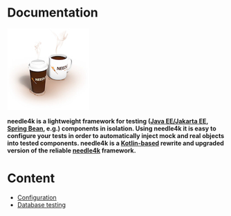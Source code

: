 # Documentation

![needle4k](../resources/images/coffee-small.jpg)

**needle4k is a lightweight framework for testing
([Java EE/Jakarta EE](https://jakarta.ee/), [Spring Bean](https://spring.io/), e.g.) components in isolation.
Using needle4k it is easy to configure your tests in order to automatically inject mock and real objects into tested components.
needle4k is a [Kotlin-based](https://kotlinlang.org/) rewrite and upgraded version of the reliable
[needle4k](https://needle4j.org/) framework.**

# Content

<!-- TOC -->
* [Configuration](configuration.md)
* [Database testing](database-testing.md)
<!-- TOC -->